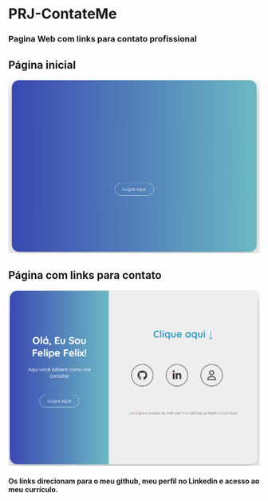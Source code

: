 # PRJ-ContateMe

### Pagina Web com links para contato profissional

## Página inicial

<img src= "image.png" width="600px">


## Página com links para contato

<img src= "image-1.png" width="600px">

#### Os links direcionam para o meu github, meu perfil no Linkedin e acesso ao meu currículo.